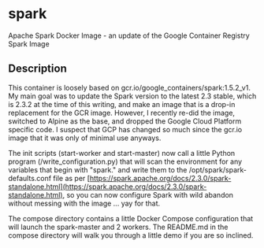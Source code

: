 # spark

Apache Spark Docker Image - an update of the Google Container Registry Spark Image

## Description

This container is loosely based on gcr.io/google_containers/spark:1.5.2_v1. My main goal was to update the Spark version to the latest 2.3 stable, which is 2.3.2 at the time of this writing, and make an image that is a drop-in replacement for the GCR image. However, I recently re-did the image, switched to Alpine as the base, and dropped the Google Cloud Platform specific code. I suspect that GCP has changed so much since the gcr.io image that it was only of minimal use anyways.

The init scripts (start-worker and start-master) now call a little Python program (/write_configuration.py) that will scan the environment for any variables that begin with "spark." and write them to the /opt/spark/spark-defaults.conf file as per [https://spark.apache.org/docs/2.3.0/spark-standalone.html](https://spark.apache.org/docs/2.3.0/spark-standalone.html), so you can now configure Spark with wild abandon without messing with the image ... yay for that.

The compose directory contains a little Docker Compose configuration that will launch the spark-master and 2 workers. The README.md in the compose directory will walk you through a little demo if you are so inclined. 
